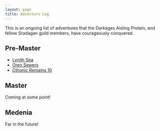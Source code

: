 ```yaml
---
layout: page
title: Adventure Log
---
```


This is an ongoing list of adventures that the Darkages Aisling Protein, and fellow Sradagan guild members, have courageously conquered.

## Pre-Master

- [Lynith Sea](/adventure/2024/01/03/lynith-sea)
- [Oren Sewers](/adventure/2024/01/04/oren-sewers)
- [Cthonic Remains 10](/adventure/2024/01/07/cthonic-remains-10)


## Master

Coming at some point!



## Medenia

Far in the future!